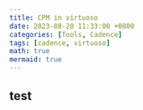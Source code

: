 ```yaml
---
title: CPM in virtuoso
date: 2023-08-20 11:33:00 +0800
categories: [Tools, Cadence]
tags: [cadence, virtuoso]
math: true
mermaid: true
---
```


## test


